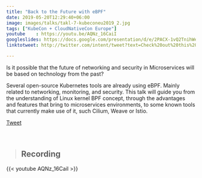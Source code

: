 ```yaml
---
title: "Back to the Future with eBPF"
date: 2019-05-20T12:29:40+06:00
image: images/talks/takl-7-kubeconeu2019_2.jpg
tags: ["KubeCon + CloudNativeCon Europe"]
youtube    : https://youtu.be/AQNz_16CaiI
googleslides: https://docs.google.com/presentation/d/e/2PACX-1vQ2TnihWeinNl3lou5YYgh-oytrCv9BCz0VdwTHcDt8UYsmcyv5ufxKnpx3HrsPY1bWHrFML-wqA8XX/embed?start=false&loop=false&delayms=3000
linktotweet: http://twitter.com/intent/tweet?text=Check%20out%20this%20talk:%20“Back%20to%20the%20Future%20with%20eBPF”%20by%20%40beatrizmrg%20%23eBPF%20%23KubeCon%20%23CloundNativeCon&url=https://b3a.dev/talks/kubeconeu-2019/

---
```

Is it possible that the future of networking and security in Microservices will be based on technology from the past? 

Several open-source Kubernetes tools are already using eBPF. Mainly related to networking, monitoring, and security. This talk will guide you from the understanding of Linux kernel BPF concept, through the advantages and features that bring to microservices environments, to some known tools that currently make use of it, such Cilium, Weave or Istio.
<div class="blog-content singleiconp">
    <a href="http://twitter.com/intent/tweet?text=Check%20out%20this%20talk:%20“Back%20to%20the%20Future%20with%20eBPF”%20by%20%40beatrizmrg%20%23eBPF%20%23KubeCon%20%23CloundNativeCon&url=https://b3a.dev/talks/kubeconeu-2019/" target="_blank" class="talklisticons btn btn-dafault btn-details hvr-bounce-to-right"><i class="ion-social-twitter"></i> Tweet</a>
</div>

<br/>
<br/>

> ## Recording
{{< youtube AQNz_16CaiI >}}

<br/>
